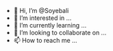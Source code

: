 - 👋 Hi, I’m @Soyebali
- 👀 I’m interested in ...
- 🌱 I’m currently learning ...
- 💞️ I’m looking to collaborate on ...
- 📫 How to reach me ...

<!---
Soyebali/Soyebali is a ✨ special ✨ repository because its `README.md` (this file) appears on your GitHub profile.
You can click the Preview link to take a look at your changes.
--->
